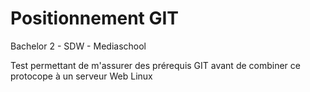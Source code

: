# Positionnement GIT
Bachelor 2 - SDW - Mediaschool


Test permettant de m'assurer des prérequis GIT avant de combiner ce protocope à un serveur Web Linux
